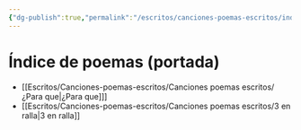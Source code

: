 ```yaml
---
{"dg-publish":true,"permalink":"/escritos/canciones-poemas-escritos/indice-manual-prueba/","tags":["gardenEntry"]}
---
```


# Índice de poemas (portada)

- [[Escritos/Canciones-poemas-escritos/Canciones poemas escritos/¿Para que\|¿Para que]]]
- [[Escritos/Canciones-poemas-escritos/Canciones poemas escritos/3 en ralla\|3 en ralla]]
